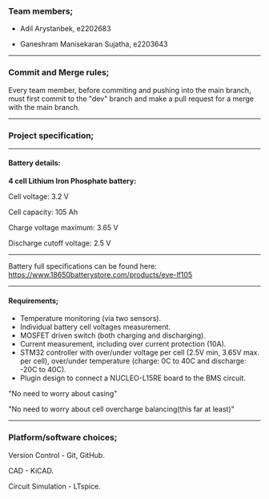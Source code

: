 ### Team members;
- Adil Arystanbek, e2202683

- Ganeshram Manisekaran Sujatha, e2203643

---
### Commit and Merge rules;
Every team member, before commiting and pushing into the main branch, must first commit to the "dev" branch and make a pull request for a merge with the main branch.

---
### Project specification;
---
#### Battery details:
**4 cell Lithium Iron Phosphate battery:**

Cell voltage: 3.2 V

Cell capacity: 105 Ah

Charge voltage maximum: 3.65 V

Discharge cutoff voltage: 2.5 V

---
Battery full specifications can be found here:
https://www.18650batterystore.com/products/eve-lf105

---
#### Requirements;
- Temperature monitoring (via two sensors).
- Individual battery cell voltages measurement.
- MOSFET driven switch (both charging and discharging).
- Current measurement, including over current protection (10A).
- STM32 controller with over/under voltage per cell (2.5V min, 3.65V max. per cell), over/under temperature (charge: 0C to 40C and discharge: -20C to 40C).
- Plugin design to connect a NUCLEO-L15RE board to the BMS circuit.

"No need to worry about casing"

"No need to worry about cell overcharge balancing(this far at least)"

---
### Platform/software choices;
Version Control - Git, GitHub.

CAD - KiCAD.

Circuit Simulation - LTspice.